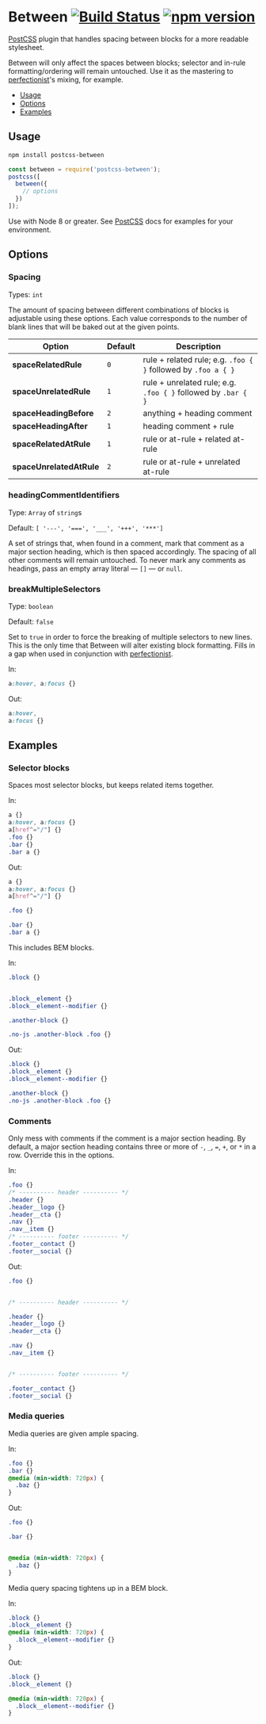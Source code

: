 # Between [![Build Status](https://travis-ci.org/tjgavlick/postcss-between.svg?branch=master)](https://travis-ci.org/tjgavlick/postcss-between) [![npm version](https://badge.fury.io/js/postcss-between.svg)](https://badge.fury.io/js/postcss-between)

[PostCSS] plugin that handles spacing between blocks for a more readable stylesheet.

Between will only affect the spaces between blocks; selector and in-rule formatting/ordering will remain untouched. Use it as the mastering to [perfectionist](https://www.npmjs.com/package/perfectionist)'s mixing, for example.

- [Usage](#usage)
- [Options](#options)
- [Examples](#examples)

## Usage

```bash
npm install postcss-between
```

```js
const between = require('postcss-between');
postcss([
  between({
    // options
  })
]);
```

Use with Node 8 or greater. See [PostCSS] docs for examples for your environment.

## Options

### Spacing

Types: `int`

The amount of spacing between different combinations of blocks is adjustable using these options. Each value corresponds to the number of blank lines that will be baked out at the given points.

| Option | Default | Description |
| --- | --- | --- |
| **spaceRelatedRule** | `0` | rule + related rule; e.g. `.foo { }` followed by `.foo a { }` |
| **spaceUnrelatedRule** | `1` | rule + unrelated rule; e.g. `.foo { }` followed by `.bar { }` |
| **spaceHeadingBefore** | `2` | anything + heading comment |
| **spaceHeadingAfter** | `1` | heading comment + rule |
| **spaceRelatedAtRule** | `1` | rule or at-rule + related at-rule |
| **spaceUnrelatedAtRule** | `2` | rule or at-rule + unrelated at-rule |

### headingCommentIdentifiers

Type: `Array` of `string`s

Default: `[ '---', '===', '___', '+++', '***']`

A set of strings that, when found in a comment, mark that comment as a major section heading, which is then spaced accordingly. The spacing of all other comments will remain untouched. To never mark any comments as headings, pass an empty array literal — `[]` — or `null`.

### breakMultipleSelectors

Type: `boolean`

Default: `false`

Set to `true` in order to force the breaking of multiple selectors to new lines. This is the only time that Between will alter existing block formatting. Fills in a gap when used in conjunction with [perfectionist](https://www.npmjs.com/package/perfectionist).

In:

```css
a:hover, a:focus {}
```

Out:

```css
a:hover,
a:focus {}
```

## Examples

### Selector blocks

Spaces most selector blocks, but keeps related items together.

In:

```css
a {}
a:hover, a:focus {}
a[href^="/"] {}
.foo {}
.bar {}
.bar a {}
```

Out:

```css
a {}
a:hover, a:focus {}
a[href^="/"] {}

.foo {}

.bar {}
.bar a {}
```

This includes BEM blocks.

In:

```css
.block {}


.block__element {}
.block__element--modifier {}

.another-block {}

.no-js .another-block .foo {}
```

Out:

```css
.block {}
.block__element {}
.block__element--modifier {}

.another-block {}
.no-js .another-block .foo {}
```

### Comments

Only mess with comments if the comment is a major section heading. By default, a major section heading contains three or more of `-`, `_`, `=`, `+`, or `*` in a row. Override this in the options.

In:

```css
.foo {}
/* ---------- header ---------- */
.header {}
.header__logo {}
.header__cta {}
.nav {}
.nav__item {}
/* ---------- footer ---------- */
.footer__contact {}
.footer__social {}
```

Out:

```css
.foo {}


/* ---------- header ---------- */

.header {}
.header__logo {}
.header__cta {}

.nav {}
.nav__item {}


/* ---------- footer ---------- */

.footer__contact {}
.footer__social {}
```

### Media queries

Media queries are given ample spacing.

In:

```css
.foo {}
.bar {}
@media (min-width: 720px) {
  .baz {}
}
```

Out:

```css
.foo {}

.bar {}


@media (min-width: 720px) {
  .baz {}
}
```

Media query spacing tightens up in a BEM block.

In:

```css
.block {}
.block__element {}
@media (min-width: 720px) {
  .block__element--modifier {}
}
```

Out:

```css
.block {}
.block__element {}

@media (min-width: 720px) {
  .block__element--modifier {}
}
```

[PostCSS]: https://github.com/postcss/postcss
